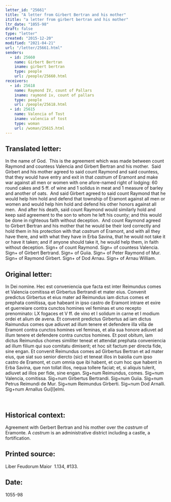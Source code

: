 ```yaml
---
letter_id: "25661"
title: "A letter from Girbert Bertran and his mother"
ititle: "a letter from girbert bertran and his mother"
ltr_date: "1055-98"
draft: false
type: "letter"
created: "2015-12-20"
modified: "2021-04-21"
url: "/letter/25661.html"
senders:
  - id: 25660
    name: Girbert Bertran
    iname: girbert bertran
    type: people
    url: /people/25660.html
receivers:
  - id: 25618
    name: Raymond IV, count of Pallars
    iname: raymond iv, count of pallars
    type: people
    url: /people/25618.html
  - id: 25615
    name: Valencia of Tost
    iname: valencia of tost
    type: woman
    url: /woman/25615.html
---
```

<h2> Translated letter:</h2><p>In the name of God.&nbsp; This is the agreement which was made between count Raymond and countess Valencia and Girbert Bertran and his mother.&nbsp; Said Girbert and his mother agreed to said count Raymond and said countess, that they would have entry and exit in that <i>castrum</i> of Eramont and make war against all men or women with one afore-named right of lodging: 60 round cakes and 5 ff. of wine and 1 solidus in meat and 1 measure of barley and another of oats.&nbsp; And said Girbert agreed to said count Raymond that he would help him hold and defend that township of Eramont against all men or women and would help him hold and defend his other honors against all men.&nbsp; And after his death, said count Raymond would similarly hold and keep said agreement to the son to whom he left his county; and this would be done in righteous faith without deception.&nbsp; And count Raymond agreed to Girbert Bertran and his mother that he would be their lord correctly and hold them in his protection with that <i>castrum</i> of Eramont, and with all they have there, and with what they have in Erba Savina, that he would not take it or have it taken; and if anyone should take it, he would help them, in faith without deception. Sign+ of count Raymond. Sign+ of countess Valencia. Sign+ of Girbert Bertrand. Sign+ of Guiia. Sign+ of Peter Raymond of Mur.&nbsp; Sign+ of Raymond Girbert. Sign+ of Dod Arnau. Sign+ of Arnau William.</p><h2 class="mt-4"> Original letter:</h2><p>In Dei nomine. Hec est conveniencia que facta est inter Reimundus comes et Valencia comitissa et Girbertus Bertrandi et mater eius. Con­venit predictus Girbertus et eius mater ad Reimundus iam dictus comes et prephata comitissa, que habeant in ipso castro de Eramont intrare et exire et guerreiare contra cunctos homines vel feminas et uno recepto prenominato: LX fogaces et V ff. de vino et I solidum in carne et I modium ordei et alium de avena. Et convenit predictus Girbertus ad iam dictus Raimundus comes que adiuvet ad illum tenere et defendere illa villa de Eramont contra cunctos homines vel feminas, et alia sua honore adiuvet ad illum tenere et defendere contra cunctos homines. Et post obitum, iam dictus Reimundus chomes similiter teneat et attendat prephata conveniencia ad illum filium qui suo comitatu dimiserit; et hoc sit factum per directa fide, sine engan. Et convenit Reimundus comes ad Girbertus Bertran et ad mater eius, que siat suo senior diercto (sic) et teneat illos in baiolia cum ipso castro de Eramont, et cum omnia que ibi habent, et cum hoc que habent in Erba Savina, que non tollat illos, nequa tollere faciat; et, si aliquis tulerit, adiuvet ad illos per fide, sine engan. Sig+num Reimundus, comes. Sig+num Valencia, comitissa. Sig+num Girbertus Bertrandi. Sig+num Guiia. Sig+num Petrus Reimundi de Mur. Sig+num Reimundus Girberti. Sig+num Dod Arnalli. Sig+num Arnallus Gui[l]elmi.</p><p class="Bodytext21">&nbsp;</p><h2 class="mt-4"> Historical context:</h2><p>Agreement with Gerbert Bertran and his mother over the <i>castrum</i> of Eramonte. A <i>castrum</i> is an administrative district including a castle, a fortification.&nbsp;</p><h2 class="mt-4"> Printed source:</h2><p>Liber Feudorum Maior &nbsp;1.134, #133.&nbsp;&nbsp;</p><h2 class="mt-4"> Date:</h2>1055-98